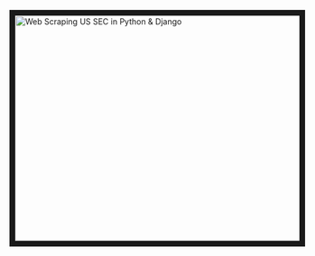 <a href="http://www.youtube.com/watch?feature=player_embedded&v=eqga59O5qN0
" target="_blank"><img src="http://img.youtube.com/vi/eqga59O5qN0/0.jpg" 
alt="Web Scraping US SEC in Python & Django" width="700" height="400" border="10" /></a>
